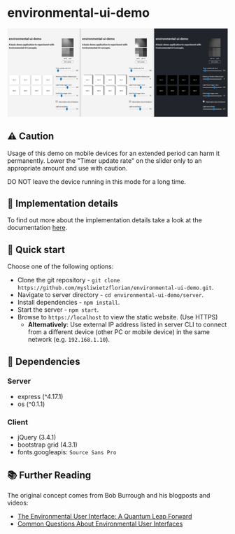 # environmental-ui-demo

<p align="center">
    <img alt="demonstration overview" src="doc/img/overview-01.png">
</p>

## :warning: Caution

Usage of this demo on mobile devices for an extended period can harm it permanently. Lower the "Timer update rate" on the slider only to an appropriate amount and use with caution.

DO NOT leave the device running in this mode for a long time.

## :book: Implementation details

To find out more about the implementation details take a look at the documentation [here](./doc/implementation.md).

## :snail: Quick start

Choose one of the following options:

- Clone the git repository - `git clone https://github.com/mysliwietzflorian/environmental-ui-demo.git`.
- Navigate to server directory - `cd environmental-ui-demo/server`.
- Install dependencies - `npm install`.
- Start the server - `npm start`.
- Browse to `https://localhost` to view the static website. (Use HTTPS)
    - **Alternatively**: Use external IP address listed in server CLI to connect from a different device (other PC or mobile device) in the same network (e.g. `192.168.1.10`).

## :children_crossing: Dependencies

### Server
- express (^4.17.1)
- os (^0.1.1)

### Client
- jQuery (3.4.1)
- bootstrap grid (4.3.1)
- fonts.googleapis: `Source Sans Pro`

## :books: Further Reading

The original concept comes from Bob Burrough and his blogposts and videos:
- [The Environmental User Interface: A Quantum Leap Forward](https://bobburrough.com/public/post/environmentally_lit_interface_a_quantum_leap_forward/)
- [Common Questions About Environmental User Interfaces](https://bobburrough.com/public/post/surely_you_cant_be_serious_bob/)
